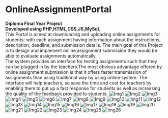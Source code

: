 # OnlineAssignmentPortal

<b>Diploma Final Year Project<br>
Developed using PHP,HTML,CSS,JS,MySql.</b><br>
This Portal is aimed at downloading and uploading online assignments for
students; with each assignment having information about the instructions, description,
deadline, and submission details. The main goal of this Project is to design and
implement online assignment submission they would be able to evaluate assignments
automatically.<br>
The system provides an interface for testing assignments such that they
can be plugged in by the teachers.The most obvious advantage offered by online
assignment submission is that it offers faster transmission of assignments than using
traditional way by using online system.
The interface will help teachers, so save the time and cost for teachers by
enabling them to put up a fast response for students as well as increasing the quality
of the feedback provided to students.
![Img1](/Screenshots/1.png)
![Img2](/Screenshots/2.png)
![Img3](/Screenshots/3.png)
![Img4](/Screenshots/4.png)
![Img5](/Screenshots/5.png)
![Img6](/Screenshots/6.png)
![Img7](/Screenshots/7.png)
![Img8](/Screenshots/8.png)
![Img9](/Screenshots/9.png)
![Img10](/Screenshots/10.png)
![Img11](/Screenshots/11.png)
![Img12](/Screenshots/12.png)
![Img13](/Screenshots/13.png)
![Img14](/Screenshots/14.png)
![Img15](/Screenshots/15.png)
![Img16](/Screenshots/16.png)
![Img17](/Screenshots/17.png)
![Img18](/Screenshots/18.png)
![Img19](/Screenshots/19.png)
![Img20](/Screenshots/20.png)
![Img21](/Screenshots/21.png)
![Img22](/Screenshots/22.png)
![Img23](/Screenshots/23.png)
![Img24](/Screenshots/24.png)
![Img25](/Screenshots/25.png)
![Img26](/Screenshots/26.png)

